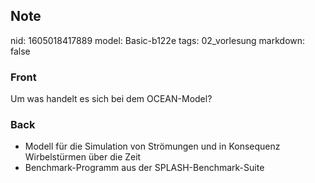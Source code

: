 ## Note
nid: 1605018417889
model: Basic-b122e
tags: 02_vorlesung
markdown: false

### Front
<p><span>Um was handelt es sich bei dem OCEAN-Model?</span>

### Back
<p><span>

<ul>
<li>Modell für die Simulation von Strömungen und in Konsequenz Wirbelstürmen über die Zeit</li>
<li>Benchmark-Programm aus der SPLASH-Benchmark-Suite</li>
</ul>


</span></p>
